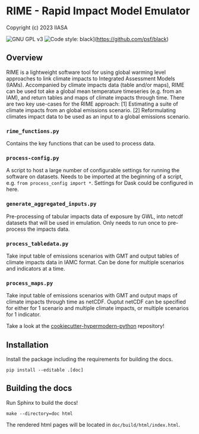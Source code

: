# RIME - Rapid Impact Model Emulator

Copyright (c) 2023 IIASA

![GNU GPL v3](https://choosealicense.com/licenses/gpl-3.0/)
![Code style: black](https://img.shields.io/badge/code%20style-black-000000.svg)](https://github.com/psf/black)

## Overview

RIME is a lightweight software tool for using global warming level approaches to link climate impacts to Integrated Assessment Models (IAMs).
Accompanied by climate impacts data (table and/or maps), RIME can be used tot ake a global mean temperature timeseries (e.g. from an IAM), and return tables and maps of climate impacts through time.
There are two key use-cases for the RIME approach:
[1] Estimating a suite of climate impacts from an global emissions scenario.
[2] Reformulating climates impact data to be used as an input to a global emissions scenario.


### `rime_functions.py` 
Contains the key functions that can be used to process data. 

### `process-config.py` 
A script to host a large number of configurable settings for running the software on datasets.
Needs to be imported at the beginning of a script, e.g. `from process_config import *`.
Settings for Dask could be configured in here. 

### `generate_aggregated_inputs.py` 
Pre-processing of tabular impacts data of exposure by GWL, into netcdf datasets that will be used in emulation. Only needs to run once to pre-process the impacts data. 

### `process_tabledata.py` 
Take input table of emissions scenarios with GMT and output tables of climate impacts data in IAMC format. Can be done for multiple scenarios and indicators at a time. 

### `process_maps.py`  
Take input table of emissions scenarios with GMT and output maps of climate impacts through time as netCDF. Ouptut netCDF can be specified for either for 1 scenario and multiple climate impacts, or multiple scenarios for 1 indicator.





Take a look at the [cookiecutter-hypermodern-python](https://github.com/cjolowicz/cookiecutter-hypermodern-python) repository!

## Installation

Install the package including the requirements for building the docs.

    pip install --editable .[doc]

## Building the docs

Run Sphinx to build the docs!

    make --directory=doc html

The rendered html pages will be located in `doc/build/html/index.html`.
